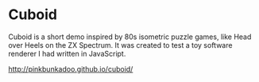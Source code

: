 # Cuboid

Cuboid is a short demo inspired by 80s isometric puzzle games, like Head over Heels on the ZX Spectrum. It was created to test a toy software renderer I had written in JavaScript.

http://pinkbunkadoo.github.io/cuboid/
